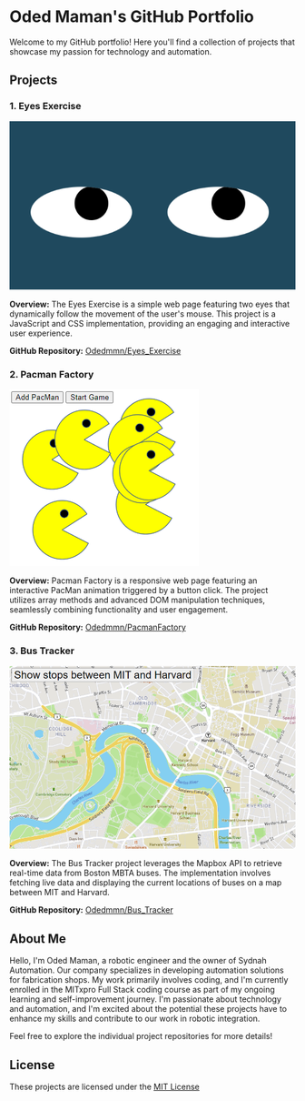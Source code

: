 # Oded Maman's GitHub Portfolio

Welcome to my GitHub portfolio! Here you'll find a collection of projects that showcase my passion for technology and automation.

## Projects

### 1. Eyes Exercise

![Eyes Exercise](Eyes.png)

**Overview:**
The Eyes Exercise is a simple web page featuring two eyes that dynamically follow the movement of the user's mouse. This project is a JavaScript and CSS implementation, providing an engaging and interactive user experience.

**GitHub Repository:**
[Odedmmn/Eyes_Exercise](https://github.com/Odedmmn/odedmmn.github.io-Eyes_Exercise)

### 2. Pacman Factory

![Pacman Factory](Pacman.png)

**Overview:**
Pacman Factory is a responsive web page featuring an interactive PacMan animation triggered by a button click. The project utilizes array methods and advanced DOM manipulation techniques, seamlessly combining functionality and user engagement.

**GitHub Repository:**
[Odedmmn/PacmanFactory](https://github.com/Odedmmn/odedmmn.github.io-PacManFactory)

### 3. Bus Tracker

![Bus Tracker](Bus.png)

**Overview:**
The Bus Tracker project leverages the Mapbox API to retrieve real-time data from Boston MBTA buses. The implementation involves fetching live data and displaying the current locations of buses on a map between MIT and Harvard.

**GitHub Repository:**
[Odedmmn/Bus_Tracker](https://github.com/Odedmmn/odedmmn.github.io-Bus_Tracker)

## About Me

Hello, I'm Oded Maman, a robotic engineer and the owner of Sydnah Automation. Our company specializes in developing automation solutions for fabrication shops. My work primarily involves coding, and I'm currently enrolled in the MITxpro Full Stack coding course as part of my ongoing learning and self-improvement journey. I'm passionate about technology and automation, and I'm excited about the potential these projects have to enhance my skills and contribute to our work in robotic integration.

Feel free to explore the individual project repositories for more details!

## License

These projects are licensed under the [MIT License](LICENSE)
